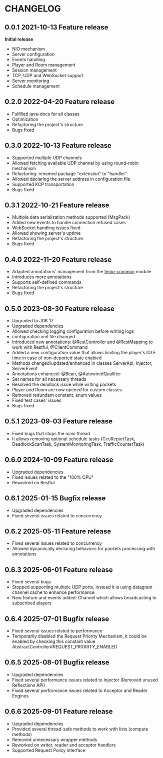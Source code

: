 # CHANGELOG

## 0.0.1 2021-10-13 Feature release
**Initial release**
- NIO mechanism  
- Server configuration  
- Events handling  
- Player and Room management  
- Session management  
- TCP, UDP and WebSocket support  
- Server monitoring  
- Schedule management  

## 0.2.0 2022-04-20 Feature release
- Fulfilled java-docs for all classes
- Optimization
- Refactoring the project's structure
- Bugs fixed  

## 0.3.0 2022-10-13 Feature release
- Supported multiple UDP channels
- Allowed fetching available UDP channel by using round-robin mechanism
- Refactoring: renamed package "extension" to "handler"
- Allowed declaring the server address in configuration file
- Supported KCP transportation
- Bugs fixed

## 0.3.1 2022-10-21 Feature release
- Multiple data serialization methods supported (MsgPack)
- Added new events to handle connection refused cases
- WebSocket handling issues fixed
- Allowed showing server's uptime 
- Refactoring the project's structure
- Bugs fixed  

## 0.4.0 2022-11-20 Feature release
- Adapted annotations' management from the [tenio-common](https://github.com/congcoi123/tenio-common) module
- Introduces more annotations
- Supports self-defined commands
- Refactoring the project's structure
- Bugs fixed  

## 0.5.0 2023-08-30 Feature release
- Upgraded to JDK 17
- Upgraded dependencies 
- Allowed checking logging configuration before writing logs 
- configuration.xml file changed
- Introduced new annotations: @RestController and @RestMapping to work with Restful, @ClientCommand
- Added a new configuration value that allows limiting the player's IDLE time in case of non-deported state enabled
- Methods changed/updated/enhanced in classes ServerApi, Injector, ServerEvent
- Annotations enhanced: @Bean, @AutowiredQualifier
- Set names for all necessary threads
- Resolved the deadlock issue while writing packets
- Player and Room are now opened for custom classes
- Removed redundant constant, enum values
- Fixed test cases' issues
- Bugs fixed 

## 0.5.1 2023-09-03 Feature release
- Fixed bugs that stops the main thread 
- It allows removing optional schedule tasks (CcuReportTask, DeadlockScanTask, SystemMonitoringTask, TrafficCounterTask)

## 0.6.0 2024-10-09 Feature release
- Upgraded dependencies
- Fixed issues related to the "100% CPU"
- Reworked on Restful

## 0.6.1 2025-01-15 Bugfix release
- Upgraded dependencies
- Fixed several issues related to concurrency

## 0.6.2 2025-05-11 Feature release
- Fixed several issues related to concurrency
- Allowed dynamically declaring behaviors for packets processing with annotations

## 0.6.3 2025-06-01 Feature release
- Fixed several bugs
- Stopped supporting multiple UDP ports, instead it is using datagram channel cache to enhance performance
- New feature and events added: Channel which allows broadcasting to subscribed players

## 0.6.4 2025-07-01 Bugfix release
- Fixed several issues related to performance
- Temporarily disabled the Request Priority Mechanism, it could be enabled by checking this constant value AbstractController#REQUEST_PRIORITY_ENABLED

## 0.6.5 2025-08-01 Bugfix release
- Upgraded dependencies
- Fixed several performance issues related to Injector (Removed unused Reflections API)
- Fixed several performance issues related to Acceptor and Reader Engines

## 0.6.6 2025-09-01 Feature release
- Upgraded dependencies
- Provided several thread-safe methods to work with lists (compute methods)
- Removed unnecessary wrapper methods
- Reworked on writer, reader and acceptor handlers
- Supported Request Policy interface
